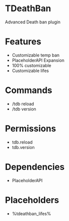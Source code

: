 # TDeathBan
Advanced Death ban plugin

# Features
- Customizable temp ban
- PlaceholderAPI Expansion
- 100% customizable
- Customizable lifes

# Commands
- /tdb reload
- /tdb version

# Permissions
- tdb.reload
- tdb.version

# Dependencies
- PlaceholderAPI

# Placeholders
- %tdeathban_lifes%
